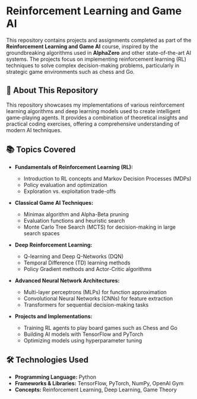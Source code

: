 # Reinforcement Learning and Game AI

This repository contains projects and assignments completed as part of the **Reinforcement Learning and Game AI** course, inspired by the groundbreaking algorithms used in **AlphaZero** and other state-of-the-art AI systems. The projects focus on implementing reinforcement learning (RL) techniques to solve complex decision-making problems, particularly in strategic game environments such as chess and Go.

## 🚀 About This Repository

This repository showcases my implementations of various reinforcement learning algorithms and deep learning models used to create intelligent game-playing agents. It provides a combination of theoretical insights and practical coding exercises, offering a comprehensive understanding of modern AI techniques.

## 📚 Topics Covered

- **Fundamentals of Reinforcement Learning (RL):**
  - Introduction to RL concepts and Markov Decision Processes (MDPs)
  - Policy evaluation and optimization
  - Exploration vs. exploitation trade-offs

- **Classical Game AI Techniques:**
  - Minimax algorithm and Alpha-Beta pruning
  - Evaluation functions and heuristic search
  - Monte Carlo Tree Search (MCTS) for decision-making in large search spaces

- **Deep Reinforcement Learning:**
  - Q-learning and Deep Q-Networks (DQN)
  - Temporal Difference (TD) learning methods
  - Policy Gradient methods and Actor-Critic algorithms

- **Advanced Neural Network Architectures:**
  - Multi-layer perceptrons (MLPs) for function approximation
  - Convolutional Neural Networks (CNNs) for feature extraction
  - Transformers for sequential decision-making tasks

- **Projects and Implementations:**
  - Training RL agents to play board games such as Chess and Go
  - Building AI models with TensorFlow and PyTorch
  - Optimizing models using hyperparameter tuning

## 🛠️ Technologies Used

- **Programming Language:** Python  
- **Frameworks & Libraries:** TensorFlow, PyTorch, NumPy, OpenAI Gym  
- **Concepts:** Reinforcement Learning, Deep Learning, Game Theory  

